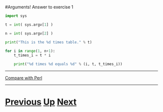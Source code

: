 #Arguments! Answer to exercise 1

```python
import sys

t = int( sys.argv[1] )

n = int( sys.argv[2] )

print("This is the %d times table." % t)

for i in range(1, n+1):
    t_times_i = t * i

    print("%d times %d equals %d" % (i, t, t_times_i))
```

***

[Compare with Perl](../beginning_perl/arguments_answer1.md)

***

# [Previous](arguments.md) [Up](README.md) [Next](arguments.md)
